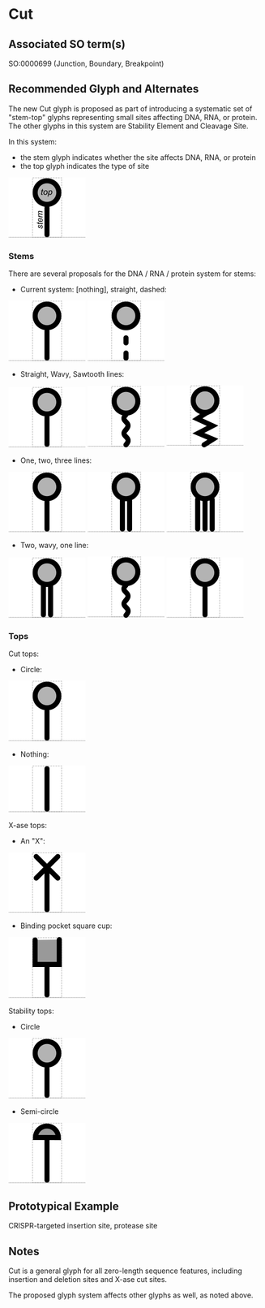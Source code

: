 # Cut

## Associated SO term(s)
SO:0000699 (Junction, Boundary, Breakpoint)

## Recommended Glyph and Alternates
The new Cut glyph is proposed as part of introducing a systematic set of "stem-top" glyphs representing small sites affecting DNA, RNA, or protein.  The other glyphs in this system are Stability Element and Cleavage Site.

In this system:

- the stem glyph indicates whether the site affects DNA, RNA, or protein
- the top glyph indicates the type of site

![glyph specification](stem-top-specification.png)

### Stems
There are several proposals for the DNA / RNA / protein system for stems:

- Current system: [nothing], straight, dashed:

![glyph specification](stem-top-specification-straight.png)
![glyph specification](stem-top-specification-dashed.png)

- Straight, Wavy, Sawtooth lines:

![glyph specification](stem-top-specification-straight.png)
![glyph specification](stem-top-specification-wavy.png)
![glyph specification](stem-top-specification-sawtooth-sharper.png)

- One, two, three lines:

![glyph specification](stem-top-specification-straight.png)
![glyph specification](stem-top-specification-double.png)
![glyph specification](stem-top-specification-triple.png)

- Two, wavy, one line:

![glyph specification](stem-top-specification-double.png)
![glyph specification](stem-top-specification-wavy.png)
![glyph specification](stem-top-specification-straight.png)

### Tops

Cut tops:

- Circle:

![glyph specification](stem-top-specification-straight.png)

- Nothing:

![glyph specification](stem-top-specification-plain.png)


X-ase tops:

- An "X":

![glyph specification](stem-top-specification-X.png)

- Binding pocket square cup:

![glyph specification](stem-top-specification-cup.png)


Stability tops:

- Circle

![glyph specification](stem-top-specification-straight.png)

- Semi-circle

![glyph specification](stem-top-specification-semicircle.png)


## Prototypical Example

CRISPR-targeted insertion site, protease site

## Notes
Cut is a general glyph for all zero-length sequence features, including insertion and deletion sites and X-ase cut sites.

The proposed glyph system affects other glyphs as well, as noted above.
